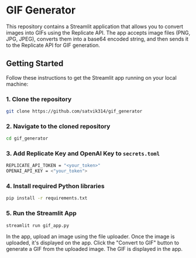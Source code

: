 # GIF Generator

This repository contains a Streamlit application that allows you to convert images into GIFs using the Replicate API. The app accepts image files (PNG, JPG, JPEG), converts them into a base64 encoded string, and then sends it to the Replicate API for GIF generation.

## Getting Started

Follow these instructions to get the Streamlit app running on your local machine:

### 1. Clone the repository
```bash
git clone https://github.com/satvik314/gif_generator
```

### 2. Navigate to the cloned repository
```bash
cd gif_generator
```

### 3. Add Replicate Key and OpenAI Key to ```secrets.toml```
```bash
REPLICATE_API_TOKEN = "<your_token>"
OPENAI_API_KEY = <"your_token">
```

### 4. Install required Python libraries
```bash
pip install -r requirements.txt
```

### 5. Run the Streamlit App
```bash
streamlit run gif_app.py
```

In the app, upload an image using the file uploader. Once the image is uploaded, it's displayed on the app. Click the "Convert to GIF" button to generate a GIF from the uploaded image. The GIF is displayed in the app.
